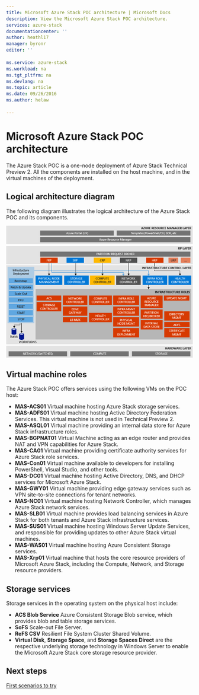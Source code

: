 ```yaml
---
title: Microsoft Azure Stack POC architecture | Microsoft Docs
description: View the Microsoft Azure Stack POC architecture.
services: azure-stack
documentationcenter: ''
author: heathl17
manager: byronr
editor: ''

ms.service: azure-stack
ms.workload: na
ms.tgt_pltfrm: na
ms.devlang: na
ms.topic: article
ms.date: 09/26/2016
ms.author: helaw

---
```

# Microsoft Azure Stack POC architecture
The Azure Stack POC is a one-node deployment of Azure Stack Technical Preview 2. All the components are installed on the host machine, and in the virtual machines of the deployment. 

## Logical architecture diagram
The following diagram illustrates the logical architecture of the Azure Stack POC and its components.

![](media/azure-stack-architecture/image1.png)

## Virtual machine roles
The Azure Stack POC offers services using the following VMs on the POC host:

* **MAS-ACS01** Virtual machine hosting Azure Stack storage services.
* **MAS-ADFS01** Virtual machine hosting Active Directory Federation Services.  This virtual machine is not used in Technical Preview 2.  
* **MAS-ASQL01**  Virtual machine providing an internal data store for Azure Stack infrastructure roles.  
* **MAS-BGPNAT01** Virtual Machine acting as an edge router and provides NAT and VPN capabilities for Azure Stack.
* **MAS-CA01** Virtual machine providing certificate authority services for Azure Stack role services.
* **MAS-Con01** Virtual machine available to developers for installing PowerShell, Visual Studio, and other tools.
* **MAS-DC01** Virtual machine hosting Active Directory, DNS, and DHCP services for Microsoft Azure Stack.
* **MAS-GWY01** Virtual machine providing edge gateway services such as VPN site-to-site connections for tenant networks.
* **MAS-NC01**  Virtual machine hosting Network Controller, which manages Azure Stack network services.  
* **MAS-SLB01**  Virtual machine provides load balancing services in Azure Stack for both tenants and Azure Stack infrastructure services.  
* **MAS-SUS01**  Virtual machine hosting Windows Server Update Services, and responsible for providing updates to other Azure Stack virtual machines.
* **MAS-WAS01**  Virtual machine hosting Azure Consistent Storage services.
* **MAS-Xrp01** Virtual machine that hosts the core resource providers of Microsoft Azure Stack, including the Compute, Network, and Storage resource providers.

## Storage services
Storage services in the operating system on the physical host include:

* **ACS Blob Service** Azure Consistent Storage Blob service, which provides blob and table storage services.
* **SoFS** Scale-out File Server.
* **ReFS CSV** Resilient File System Cluster Shared Volume.
* **Virtual Disk**, **Storage Space**, and **Storage Spaces Direct** are the respective underlying storage technology in Windows Server to enable the Microsoft Azure Stack core storage resource provider.

## Next steps
[First scenarios to try](azure-stack-first-scenarios.md)

